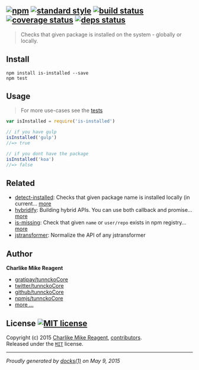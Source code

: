 ## [![npm][npmjs-img]][npmjs-url] [![standard style][standard-img]][standard-url] [![build status][travis-img]][travis-url] [![coverage status][coveralls-img]][coveralls-url] [![deps status][daviddm-img]][daviddm-url]

> Checks that given package is installed on the system - globally or locally.

## Install
```
npm install is-installed --save
npm test
```


## Usage
> For more use-cases see the [tests](./test.js)

```js
var isInstalled = require('is-installed')

// if you have gulp
isInstalled('gulp')
//=> true

// if you dont have the package
isInstalled('koa')
//=> false
```

## Related
- [detect-installed](https://github.com/tunnckoCore/detect-installed): Checks that given package name is installed locally (in current… [more](https://github.com/tunnckoCore/detect-installed)
- [hybridify](https://github.com/hybridables/hybridify): Building hybrid APIs. You can use both callback and promise… [more](https://github.com/hybridables/hybridify)
- [is-missing](https://github.com/tunnckoCore/is-missing): Check that given `name` or `user/repo` exists in npm registry… [more](https://github.com/tunnckoCore/is-missing)
- [jstransformer](https://github.com/jstransformers/jstransformer): Normalize the API of any jstransformer


## Author
**Charlike Mike Reagent**
+ [gratipay/tunnckoCore][author-gratipay]
+ [twitter/tunnckoCore][author-twitter]
+ [github/tunnckoCore][author-github]
+ [npmjs/tunnckoCore][author-npmjs]
+ [more ...][contrib-more]


## License [![MIT license][license-img]][license-url]
Copyright (c) 2015 [Charlike Mike Reagent][contrib-more], [contributors][contrib-graf].  
Released under the [`MIT`][license-url] license.


[npmjs-url]: http://npm.im/is-installed
[npmjs-img]: https://img.shields.io/npm/v/is-installed.svg?style=flat&label=is-installed

[coveralls-url]: https://coveralls.io/r/tunnckoCore/is-installed?branch=master
[coveralls-img]: https://img.shields.io/coveralls/tunnckoCore/is-installed.svg?style=flat

[license-url]: https://github.com/tunnckoCore/is-installed/blob/master/LICENSE.md
[license-img]: https://img.shields.io/badge/license-MIT-blue.svg?style=flat

[travis-url]: https://travis-ci.org/tunnckoCore/is-installed
[travis-img]: https://img.shields.io/travis/tunnckoCore/is-installed.svg?style=flat

[daviddm-url]: https://david-dm.org/tunnckoCore/is-installed
[daviddm-img]: https://img.shields.io/david/tunnckoCore/is-installed.svg?style=flat

[author-gratipay]: https://gratipay.com/tunnckoCore
[author-twitter]: https://twitter.com/tunnckoCore
[author-github]: https://github.com/tunnckoCore
[author-npmjs]: https://npmjs.org/~tunnckocore

[contrib-more]: http://j.mp/1stW47C
[contrib-graf]: https://github.com/tunnckoCore/is-installed/graphs/contributors

[standard-url]: https://github.com/feross/standard
[standard-img]: https://img.shields.io/badge/code%20style-standard-brightgreen.svg?style=flat

***

_Proudly generated by [docks(1)](https://github.com/tunnckoCore/docks) on May 9, 2015_